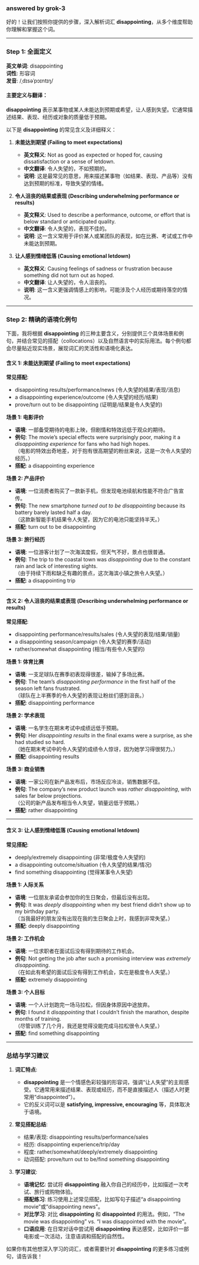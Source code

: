 ### answered by grok-3
好的！让我们按照你提供的步骤，深入解析词汇 **disappointing**，从多个维度帮助你理解和掌握这个词。

---

### Step 1: 全面定义

**英文单词**: disappointing  
**词性**: 形容词  
**发音**: /ˌdɪsəˈpɔɪntɪŋ/  

#### 主要定义与翻译：
**disappointing** 表示某事物或某人未能达到预期或希望，让人感到失望。它通常描述结果、表现、经历或对象的质量低于预期。

以下是 **disappointing** 的常见含义及详细释义：

1. **未能达到期望 (Failing to meet expectations)**  
   - **英文释义**: Not as good as expected or hoped for, causing dissatisfaction or a sense of letdown.  
   - **中文翻译**: 令人失望的，不如预期的。  
   - **说明**: 这是最常见的意思，用来描述某事物（如结果、表现、产品等）没有达到预期的标准，导致失望的情绪。

2. **令人沮丧的结果或表现 (Describing underwhelming performance or results)**  
   - **英文释义**: Used to describe a performance, outcome, or effort that is below standard or anticipated quality.  
   - **中文翻译**: 令人失望的，表现不佳的。  
   - **说明**: 这一含义常用于评价某人或某团队的表现，如在比赛、考试或工作中未能达到预期。

3. **让人感到情绪低落 (Causing emotional letdown)**  
   - **英文释义**: Causing feelings of sadness or frustration because something did not turn out as hoped.  
   - **中文翻译**: 让人失望的，令人沮丧的。  
   - **说明**: 这一含义更强调情感上的影响，可能涉及个人经历或期待落空的情况。

---

### Step 2: 精确的语境化例句

下面，我将根据 **disappointing** 的三种主要含义，分别提供三个具体场景和例句，并结合常见的搭配（collocations）以及自然语言中的实际用法。每个例句都会尽量贴近现实场景，展现词汇的灵活性和语境化表达。

#### 含义 1: 未能达到期望 (Failing to meet expectations)

**常见搭配**:  
- disappointing results/performance/news (令人失望的结果/表现/消息)  
- a disappointing experience/outcome (令人失望的经历/结果)  
- prove/turn out to be disappointing (证明是/结果是令人失望的)  

**场景 1: 电影评价**  
- **语境**: 一部备受期待的电影上映，但剧情和特效远低于观众的期待。  
- **例句**: The movie’s special effects were surprisingly poor, making it a *disappointing experience* for fans who had high hopes.  
  （电影的特效出奇地差，对于抱有很高期望的粉丝来说，这是一次令人失望的经历。）  
- **搭配**: a disappointing experience  

**场景 2: 产品评价**  
- **语境**: 一位消费者购买了一款新手机，但发现电池续航和性能不符合广告宣传。  
- **例句**: The new smartphone *turned out to be disappointing* because its battery barely lasted half a day.  
  （这款新智能手机结果令人失望，因为它的电池只能坚持半天。）  
- **搭配**: turn out to be disappointing  

**场景 3: 旅行经历**  
- **语境**: 一位游客计划了一次海滨度假，但天气不好，景点也很普通。  
- **例句**: The trip to the coastal town was *disappointing* due to the constant rain and lack of interesting sights.  
  （由于持续下雨和缺乏有趣的景点，这次海滨小镇之旅令人失望。）  
- **搭配**: a disappointing trip  

---

#### 含义 2: 令人沮丧的结果或表现 (Describing underwhelming performance or results)

**常见搭配**:  
- disappointing performance/results/sales (令人失望的表现/结果/销量)  
- a disappointing season/campaign (令人失望的赛季/活动)  
- rather/somewhat disappointing (相当/有些令人失望的)  

**场景 1: 体育比赛**  
- **语境**: 一支足球队在赛季初表现得很差，输掉了多场比赛。  
- **例句**: The team’s *disappointing performance* in the first half of the season left fans frustrated.  
  （球队在上半赛季的令人失望的表现让粉丝们感到沮丧。）  
- **搭配**: disappointing performance  

**场景 2: 学术表现**  
- **语境**: 一名学生在期末考试中成绩远低于预期。  
- **例句**: Her *disappointing results* in the final exams were a surprise, as she had studied so hard.  
  （她在期末考试中的令人失望的成绩令人惊讶，因为她学习得很努力。）  
- **搭配**: disappointing results  

**场景 3: 商业销售**  
- **语境**: 一家公司在新产品发布后，市场反应冷淡，销售数据不佳。  
- **例句**: The company’s new product launch was *rather disappointing*, with sales far below projections.  
  （公司的新产品发布相当令人失望，销量远低于预期。）  
- **搭配**: rather disappointing  

---

#### 含义 3: 让人感到情绪低落 (Causing emotional letdown)

**常见搭配**:  
- deeply/extremely disappointing (非常/极度令人失望的)  
- a disappointing outcome/situation (令人失望的结果/情况)  
- find something disappointing (觉得某事令人失望)  

**场景 1: 人际关系**  
- **语境**: 一位朋友承诺会参加你的生日聚会，但最后没有出现。  
- **例句**: It was *deeply disappointing* when my best friend didn’t show up to my birthday party.  
  （当我最好的朋友没有出现在我的生日聚会上时，我感到非常失望。）  
- **搭配**: deeply disappointing  

**场景 2: 工作机会**  
- **语境**: 一位求职者在面试后没有得到期待的工作机会。  
- **例句**: Not getting the job after such a promising interview was *extremely disappointing*.  
  （在如此有希望的面试后没有得到工作机会，实在是极度令人失望。）  
- **搭配**: extremely disappointing  

**场景 3: 个人目标**  
- **语境**: 一个人计划跑完一场马拉松，但因身体原因中途放弃。  
- **例句**: I found it *disappointing* that I couldn’t finish the marathon, despite months of training.  
  （尽管训练了几个月，我还是觉得没能完成马拉松很令人失望。）  
- **搭配**: find something disappointing  

---

### 总结与学习建议

1. **词汇特点**:  
   - **disappointing** 是一个情感色彩较强的形容词，强调“让人失望”的主观感受。它通常用来描述结果、表现或经历，而不是直接描述人（描述人时更常用“disappointed”）。  
   - 它的反义词可以是 **satisfying, impressive, encouraging** 等，具体取决于语境。

2. **常见搭配总结**:  
   - 结果/表现: disappointing results/performance/sales  
   - 经历: disappointing experience/trip/day  
   - 程度: rather/somewhat/deeply/extremely disappointing  
   - 动词搭配: prove/turn out to be/find something disappointing  

3. **学习建议**:  
   - **语境记忆**: 尝试将 **disappointing** 融入你自己的经历中，比如描述一次考试、旅行或购物体验。  
   - **搭配练习**: 练习使用上述常见搭配，比如写句子描述“a disappointing movie”或“disappointing news”。  
   - **对比学习**: 对比 **disappointing** 和 **disappointed** 的用法。例如，“The movie was disappointing” vs. “I was disappointed with the movie”。  
   - **口语应用**: 在日常对话中尝试用 **disappointing** 表达感受，比如评价一部电影或一次活动，注意语调和搭配的自然性。

如果你有其他想深入学习的词汇，或者需要针对 **disappointing** 的更多练习或例句，请告诉我！